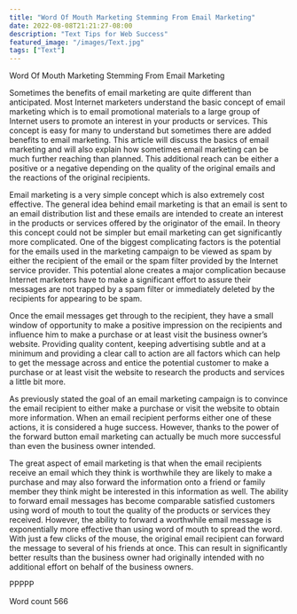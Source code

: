 ```yaml
---
title: "Word Of Mouth Marketing Stemming From Email Marketing"
date: 2022-08-08T21:21:27-08:00
description: "Text Tips for Web Success"
featured_image: "/images/Text.jpg"
tags: ["Text"]
---
```


Word Of Mouth Marketing Stemming From Email Marketing

Sometimes the benefits of email marketing are quite different than anticipated. Most Internet marketers understand the basic concept of email marketing which is to email promotional materials to a large group of Internet users to promote an interest in your products or services. This concept is easy for many to understand but sometimes there are added benefits to email marketing. This article will discuss the basics of email marketing and will also explain how sometimes email marketing can be much further reaching than planned. This additional reach can be either a positive or a negative depending on the quality of the original emails and the reactions of the original recipients.

Email marketing is a very simple concept which is also extremely cost effective. The general idea behind email marketing is that an email is sent to an email distribution list and these emails are intended to create an interest in the products or services offered by the originator of the email. In theory this concept could not be simpler but email marketing can get significantly more complicated. One of the biggest complicating factors is the potential for the emails used in the marketing campaign to be viewed as spam by either the recipient of the email or the spam filter provided by the Internet service provider. This potential alone creates a major complication because Internet marketers have to make a significant effort to assure their messages are not trapped by a spam filter or immediately deleted by the recipients for appearing to be spam.

Once the email messages get through to the recipient, they have a small window of opportunity to make a positive impression on the recipients and influence him to make a purchase or at least visit the business owner’s website. Providing quality content, keeping advertising subtle and at a minimum and providing a clear call to action are all factors which can help to get the message across and entice the potential customer to make a purchase or at least visit the website to research the products and services a little bit more. 

As previously stated the goal of an email marketing campaign is to convince the email recipient to either make a purchase or visit the website to obtain more information. When an email recipient performs either one of these actions, it is considered a huge success. However, thanks to the power of the forward button email marketing can actually be much more successful than even the business owner intended. 

The great aspect of email marketing is that when the email recipients receive an email which they think is worthwhile they are likely to make a purchase and may also forward the information onto a friend or family member they think might be interested in this information as well. The ability to forward email messages has become comparable satisfied customers using word of mouth to tout the quality of the products or services they received. However, the ability to forward a worthwhile email message is exponentially more effective than using word of mouth to spread the word. With just a few clicks of the mouse, the original email recipient can forward the message to several of his friends at once. This can result in significantly better results than the business owner had originally intended with no additional effort on behalf of the business owners. 

PPPPP

Word count 566


